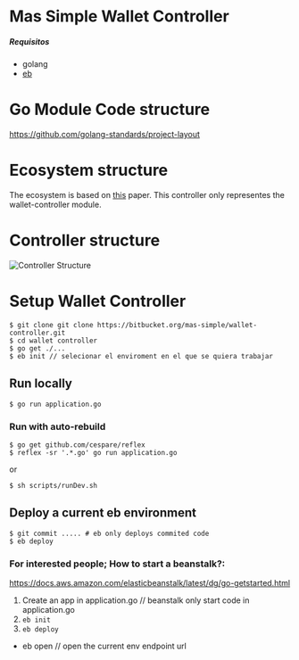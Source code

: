 # Mas Simple Wallet Controller
##### Requisitos
- golang
- [eb](https://github.com/aws/aws-elastic-beanstalk-cli-setup)

# Go Module Code structure
https://github.com/golang-standards/project-layout
# Ecosystem structure
The ecosystem is based on [this](https://www.usenix.org/legacy/publications/library/proceedings/ec98/full_papers/daswani/daswani.pdf) paper. 
This controller only representes the wallet-controller module.

# Controller structure
![Controller Structure](https://srv-file6.gofile.io/download/t8uEcz/Screen%20Shot%202020-07-04%20at%2014.50.25%20copy.png)
# Setup Wallet Controller
```
$ git clone git clone https://bitbucket.org/mas-simple/wallet-controller.git
$ cd wallet controller
$ go get ./...
$ eb init // selecionar el enviroment en el que se quiera trabajar
```

## Run locally
```
$ go run application.go
```
### Run with auto-rebuild
```
$ go get github.com/cespare/reflex
$ reflex -sr '.*.go' go run application.go
```
or
```
$ sh scripts/runDev.sh
```

## Deploy a current eb environment
```
$ git commit ..... # eb only deploys commited code
$ eb deploy
```

### For interested people; How to start a beanstalk?:
https://docs.aws.amazon.com/elasticbeanstalk/latest/dg/go-getstarted.html
1) Create an app in application.go // beanstalk only start code in application.go 
2) `eb init`
3) `eb deploy`

- eb open // open the current env endpoint url